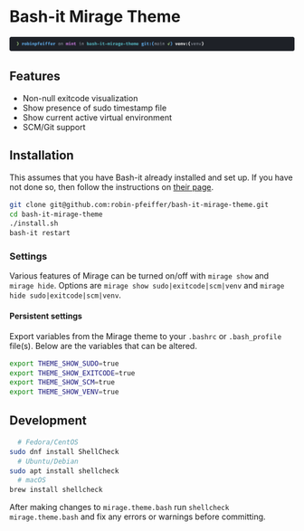 # Bash-it Mirage Theme

![Preview of Bash-it Mirage theme](./doc/img/bash-it-mirage-preview.svg "Preview")

## Features

- Non-null exitcode visualization
- Show presence of sudo timestamp file
- Show current active virtual environment
- SCM/Git support

## Installation

This assumes that you have Bash-it already installed and set up. If you have not done so, then follow the instructions on [their page](https://github.com/Bash-it/bash-it#installation).

```sh
git clone git@github.com:robin-pfeiffer/bash-it-mirage-theme.git
cd bash-it-mirage-theme
./install.sh
bash-it restart
```

### Settings

Various features of Mirage can be turned on/off with `mirage show` and `mirage hide`. Options are `mirage show sudo|exitcode|scm|venv` and `mirage hide sudo|exitcode|scm|venv`.

#### Persistent settings

Export variables from the Mirage theme to your `.bashrc` or `.bash_profile` file(s). Below are the variables that can be altered.

```sh
export THEME_SHOW_SUDO=true
export THEME_SHOW_EXITCODE=true
export THEME_SHOW_SCM=true
export THEME_SHOW_VENV=true
```

## Development

```sh
  # Fedora/CentOS
sudo dnf install ShellCheck
  # Ubuntu/Debian
sudo apt install shellcheck 
  # macOS
brew install shellcheck
```

After making changes to `mirage.theme.bash` run `shellcheck mirage.theme.bash` and fix any errors or warnings before committing.
